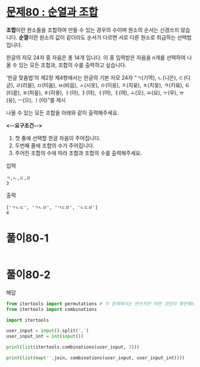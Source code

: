 # [문제80 : 순열과 조합](https://www.notion.so/80-bc2d380a9d884679a7690e4656aab908)

**조합**이란 원소들을 조합하여 만들 수 있는 경우의 수이며 원소의 순서는 신경쓰지 않습니다.
**순열**이란 원소의 값이 같더라도 순서가 다르면 서로 다른 원소로 취급하는 선택법입니다.

한글의 자모 24자 중 자음은 총 14개 입니다.
이 중 입력받은 자음을 n개를 선택하여 나올 수 있는 모든 조합과, 조합의 수를 출력하고 싶습니다.

‘한글 맞춤법’의 제2장 제4항에서는 한글의 기본 자모 24자 “ㄱ(기역), ㄴ(니은), ㄷ(디귿), ㄹ(리을), ㅁ(미음), ㅂ(비읍), ㅅ(시옷), ㅇ(이응), ㅈ(지읒), ㅊ(치읓), ㅋ(키읔), ㅌ(티읕), ㅍ(피읖), ㅎ(히읗), ㅏ(아), ㅑ(야), ㅓ(어), ㅕ(여), ㅗ(오), ㅛ(요), ㅜ(우), ㅠ(유), ㅡ(으), ㅣ(이)”를 제시

나올 수 있는 모든 조합을 아래와 같이 출력해주세요.

**<--요구조건-->**
1. 첫 줄에 선택할 한글 자음이 주어집니다.
2. 두번째 줄에 조합의 수가 주어집니다.
3. 주어진 조합의 수에 따라 조합과 조합의 수를 출력해주세요.

입력

    ㄱ,ㄴ,ㄷ,ㄹ
    3

출력

    ['ㄱㄴㄷ', 'ㄱㄴㄹ', 'ㄱㄷㄹ', 'ㄴㄷㄹ']
    4

# 풀이80-1

``` python

```

# 풀이80-2

해답

``` python
from itertools import permutations # 이 문제에서는 안쓰지만 어떤 것인지 확인해보세요.
from itertools import combinations

import itertools

user_input = input().split(',')
user_input_int = int(input())

print(list(itertools.combinations(user_input, 3)))

print(list(map(''.join, combinations(user_input, user_input_int))))
```